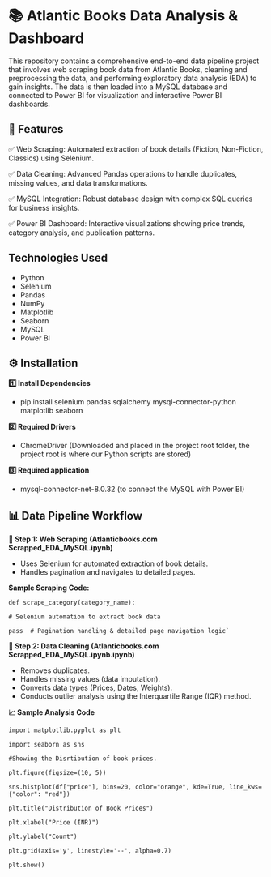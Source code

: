 # 📚 Atlantic Books Data Analysis & Dashboard
This repository contains a comprehensive end-to-end data pipeline project that involves web scraping book data from Atlantic Books, cleaning and preprocessing the data, and performing exploratory data analysis (EDA) to gain insights. The data is then loaded into a MySQL database and connected to Power BI for visualization and interactive Power BI dashboards.

## 🚀 Features

✅ Web Scraping: Automated extraction of book details (Fiction, Non-Fiction, Classics) using Selenium.

✅ Data Cleaning: Advanced Pandas operations to handle duplicates, missing values, and data transformations.

✅ MySQL Integration: Robust database design with complex SQL queries for business insights.

✅ Power BI Dashboard: Interactive visualizations showing price trends, category analysis, and publication patterns.

## Technologies Used

* Python
* Selenium
* Pandas
* NumPy
* Matplotlib
* Seaborn
* MySQL
* Power BI

## ⚙️ Installation

**1️⃣ Install Dependencies**

* pip install selenium pandas sqlalchemy mysql-connector-python matplotlib seaborn

**2️⃣ Required Drivers**

* ChromeDriver (Downloaded and placed in the project root folder, the project root is where our Python scripts are stored)

**3️⃣ Required application**

* mysql-connector-net-8.0.32 (to connect the MySQL with Power BI)

## 📊 Data Pipeline Workflow

**🔹 Step 1: Web Scraping (Atlanticbooks.com Scrapped_EDA_MySQL.ipynb)**
* Uses Selenium for automated extraction of book details.
* Handles pagination and navigates to detailed pages.

**Sample Scraping Code:**

`def scrape_category(category_name):`

    # Selenium automation to extract book data

    pass  # Pagination handling & detailed page navigation logic`

**🔹 Step 2: Data Cleaning (Atlanticbooks.com Scrapped_EDA_MySQL.ipynb.ipynb)**

* Removes duplicates.
* Handles missing values (data imputation).
* Converts data types (Prices, Dates, Weights).
* Conducts outlier analysis using the Interquartile Range (IQR) method.

**📈 Sample Analysis Code**

`import matplotlib.pyplot as plt`

`import seaborn as sns`

`#Showing the Disrtibution of book prices.`

`plt.figure(figsize=(10, 5))`

`sns.histplot(df["price"], bins=20, color="orange", kde=True, line_kws={"color": "red"})`

`plt.title("Distribution of Book Prices")`

`plt.xlabel("Price (INR)")`

`plt.ylabel("Count")`

`plt.grid(axis='y', linestyle='--', alpha=0.7)`

`plt.show()`




